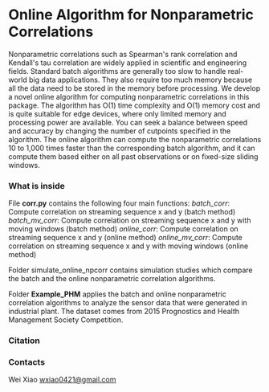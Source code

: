 # Online Algorithm for Nonparametric Correlations

Nonparametric correlations such as Spearman's rank correlation and Kendall's tau correlation are widely applied in scientific and engineering fields. Standard batch algorithms are generally too slow to handle real-world big data applications. They also require too much memory because all the data need to be stored in the memory before processing. We develop a novel online algorithm for computing nonparametric correlations in this package. The algorithm has O(1) time complexity and O(1) memory cost and is quite suitable for edge devices, where only limited memory and processing power are available. You can seek a balance between speed and accuracy by changing the number of cutpoints specified in the algorithm. The online algorithm can compute the nonparametric correlations 10 to 1,000 times faster than the corresponding batch algorithm, and it can compute them based either on all past observations or on fixed-size sliding windows.

### What is inside
File **corr.py** contains the following four main functions:
*batch_corr*: Compute correlation on streaming sequence x and y (batch method) 
*batch_mv_corr*: Compute correlation on streaming sequence x and y with moving windows (batch method)
*online_corr*: Compute correlation on streaming sequence x and y (online method)
*online_mv_corr*: Compute correlation on streaming sequence x and y with moving windows (online method) 

Folder simulate_online_npcorr contains simulation studies which compare the batch and the online nonparametric correlation algorithms.

Folder **Example_PHM** applies the batch and online nonparametric correlation algorithms to analyze the sensor data that were generated in industrial plant. The dataset comes from 2015 Prognostics and Health Management Society Competition.

### Citation

### Contacts
Wei Xiao <wxiao0421@gmail.com>    
